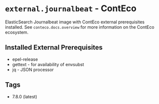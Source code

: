 # `external.journalbeat` - ContEco

ElasticSearch Journalbeat image with ContEco external prerequisites installed.
See `conteco.docs.overview` for more information on the ContEco ecosystem.

## Installed External Prerequisites

* epel-release
* gettext - for availability of envsubst
* jq - JSON processor

## Tags

* 7.8.0 (latest)  
